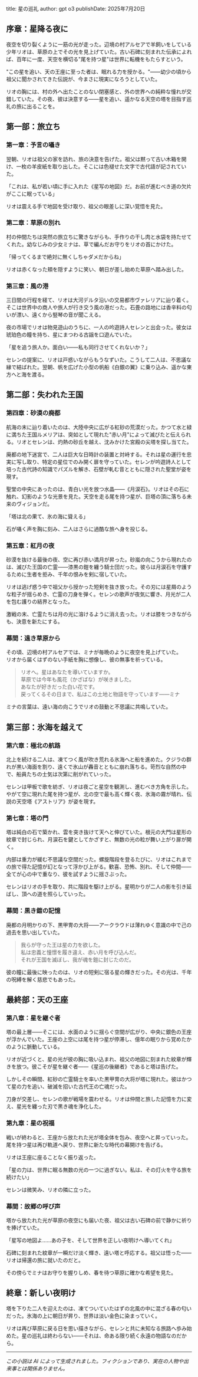 title: 星の巡礼
author: gpt o3
publishDate: 2025年7月20日

## 序章：星降る夜に

夜空を切り裂くように一筋の光が走った。辺境の村アルセアで羊飼いをしている少年リオは、草原の上でその光を見上げていた。古い石碑に刻まれた伝承によれば、百年に一度、天空を横切る"尾を持つ星"は世界に転機をもたらすという。

"この星を追い、天の王座に至った者は、眠れる力を授かる。"——幼少の頃から祖父に聞かされてきた伝説が、今まさに現実になろうとしていた。

リオの胸には、村の外へ出たことのない閉塞感と、外の世界への純粋な憧れが交錯していた。その夜、彼は決意する——星を追い、遥かなる天空の塔を目指す巡礼の旅に出ることを。

## 第一部：旅立ち

### 第一章：予言の囁き

翌朝、リオは祖父の家を訪れ、旅の決意を告げた。祖父は黙って古い木箱を開け、一枚の羊皮紙を取り出した。そこには色褪せた文字で古代語が記されていた。

「これは、私が若い頃に手に入れた《星写の地図》だ。お前が進むべき道の欠片がここに眠っている」

リオは震える手で地図を受け取り、祖父の眼差しに深い覚悟を見た。

### 第二章：草原の別れ

村の仲間たちは突然の旅立ちに驚きながらも、手作りの干し肉と水袋を持たせてくれた。幼なじみの少女ミナは、草で編んだお守りをリオの首にかけた。

「帰ってくるまで絶対に無くしちゃダメだからね」

リオは赤くなった頬を隠すように笑い、朝日が差し始めた草原へ踏み出した。

### 第三章：風の港

三日間の行程を経て、リオは大河デルタ沿いの交易都市ヴァレリアに辿り着く。そこは世界中の商人や旅人が行き交う風の港だった。石畳の路地には香辛料の匂いが漂い、遠くから竪琴の音が聞こえる。

夜の市場でリオは物見遊山のうちに、一人の吟遊詩人セレンと出会った。彼女は琥珀色の瞳を持ち、星にまつわる古謡を口遊んでいた。

「星を追う旅人か。面白い——私も同行させてくれないか？」

セレンの提案に、リオは戸惑いながらもうなずいた。こうして二人は、不思議な縁で結ばれた。翌朝、帆を広げた小型の帆船《白銀の翼》に乗り込み、遥かな東方へと海を渡る。

## 第二部：失われた王国

### 第四章：砂漠の廃都

航海の末に辿り着いたのは、大陸中央に広がる紅砂の荒漠だった。かつて水と緑に満ちた王国ルメリアは、突如として現れた"赤い月"によって滅びたと伝えられる。リオとセレンは、灼熱の砂丘を越え、沈みかけた宮殿の尖塔を探し当てた。

廃都の地下迷宮で、二人は巨大な日時計の装置と対峙する。それは星の運行を忠実に写し取り、特定の星位でのみ開く扉を守っていた。セレンが吟遊詩人として培った古代詩の知識でパズルを解き、石壁が軋む音とともに隠された聖堂が姿を現す。

聖堂の中央にあったのは、青白い光を放つ水晶——《月涙石》。リオはその石に触れ、幻影のような光景を見た。天空を走る尾を持つ星が、巨塔の頂に落ちる未来のヴィジョンだ。

「塔は北の果て、氷の海に聳える」

石が囁く声を胸に刻み、二人はさらに過酷な旅へ身を投じる。

### 第五章：紅月の夜

砂漠を抜ける最後の夜、空に再び赤い満月が昇った。砂嵐の向こうから現れたのは、滅びた王国の亡霊——漆黒の鎧を纏う騎士団だった。彼らは月涙石を守護するために生者を拒み、千年の恨みを剣に宿していた。

リオは逃げ惑う中で祖父から授かった短剣を抜き放った。その刃には星屑のような粒子が揺らめき、亡霊の刀身を弾く。セレンの歌声が夜気に響き、月光が二人を包む護りの結界となった。

激戦の末、亡霊たちは月の光に溶けるように消え去った。リオは膝をつきながらも、決意を新たにする。

### 幕間：遠き草原から

その頃、辺境の村アルセアでは、ミナが毎晩のように夜空を見上げていた。<br/>
リオから届くはずのない手紙を胸に想像し、彼の無事を祈っている。

> リオへ。星はあなたを導いていますか。<br/>
> 草原では今年も風花（かざばな）が咲きました。<br/>
> あなたが好きだった白い花です。<br/>
> 戻ってくるその日まで、私はこの土地と物語を守っています――ミナ

ミナの言葉は、遠い海の向こうでリオの鼓動と不思議に共鳴していた。

## 第三部：氷海を越えて

### 第六章：極北の航路

北上を続ける二人は、凍てつく風が吹き荒れる氷海へと船を進めた。クジラの群れが黒い海面を割り、遠くで氷山が轟音とともに崩れ落ちる。苛烈な自然の中で、船員たちの士気は次第に削がれていった。

セレンは甲板で歌を紡ぎ、リオは夜ごと星空を観測し、進むべき方角を示した。やがて空に現れた尾を持つ星が、北の空で最も高く輝く夜、氷海の霧が晴れ、伝説の天空塔《アストリア》が姿を現す。

### 第七章：塔の門

塔は純白の石で築かれ、雲を突き抜けて天へと伸びていた。根元の大門は星形の紋章で封じられ、月涙石を鍵としてかざすと、無数の光の粒が舞い上がり扉が開く。

内部は重力が緩む不思議な空間だった。螺旋階段を登るたびに、リオはこれまでの旅で得た記憶が幻となって浮かび上がる。歓喜、恐怖、別れ、そして仲間——全てが心の中で重なり、彼を試すように揺さぶった。

セレンはリオの手を取り、共に階段を駆け上がる。星明かりが二人の影を引き延ばし、頂への道を照らしていった。

### 幕間：黒き鎧の記憶

廃都の月明かりの下、黒甲冑の大将――アークラウドは薄れゆく意識の中で己の過去を思い出していた。

> 我らが守った王は星の力を欲した。<br/>
> 私は忠義と憧憬を履き違え、赤い月を呼び込んだ。<br/>
> それが王国を滅ぼし、我が魂を鎧に封じたのだ。

彼の瞳に最後に映ったのは、リオの短剣に宿る星の輝きだった。その光は、千年の呪縛を解く慈悲でもあった。

## 最終部：天の王座

### 第八章：星を継ぐ者

塔の最上層——そこには、水面のように揺らぐ空間が広がり、中央に銀色の王座が浮かんでいた。王座の上空には尾を持つ星が停滞し、億年の眠りから覚めたかのように脈動している。

リオが近づくと、星の光が彼の胸に吸い込まれ、祖父の地図に刻まれた紋章が輝きを放つ。彼こそが星を継ぐ者——《星巡の後継者》であると塔は告げた。

しかしその瞬間、紅砂の亡霊騎士を率いた黒甲冑の大将が塔に現れた。彼はかつて星の力を追い、破滅を招いた古代王の亡魂だった。

刀身が交差し、セレンの歌が戦場を震わせる。リオは仲間と旅した記憶を力に変え、星光を纏った刃で黒き魂を浄化した。

### 第九章：星の祝福

戦いが終わると、王座から放たれた光が塔全体を包み、夜空へと昇っていった。尾を持つ星は再び軌道へ戻り、世界に新たな時代の幕開けを告げる。

リオは王座に座ることなく振り返った。

「星の力は、世界に眠る無数の光の一つに過ぎない。私は、その灯火を守る旅を続けたい」

セレンは微笑み、リオの隣に立った。

### 幕間：故郷の呼び声

塔から放たれた光が草原の夜空にも届いた夜、祖父は古い石碑の前で静かに祈りを捧げていた。

「星写の地図よ……あの子を、そして世界を正しい夜明けへ導いてくれ」

石碑に刻まれた紋章が一瞬だけ淡く輝き、遠い塔と呼応する。祖父は悟った――リオは帰還の旅に就いたのだと。

その傍らでミナはお守りを握りしめ、春を待つ草原に確かな希望を見た。

## 終章：新しい夜明け

塔を下りた二人を迎えたのは、凍てついていたはずの北風の中に混ざる春の匂いだった。氷海の上に朝日が昇り、世界は淡い金色に染まっていく。

リオは再び草原に戻る日を思い描きながら、セレンと共に未知なる旅路へ歩み始めた。星の巡礼は終わらない——それは、命ある限り続く永遠の物語なのだから。

---

*この小説は AI によって生成されました。フィクションであり、実在の人物や出来事とは関係ありません。* 